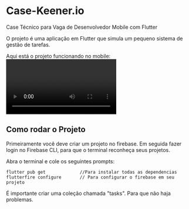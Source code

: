 # Case-Keener.io

Case Técnico para Vaga de Desenvolvedor Mobile com Flutter

O projeto é uma aplicação em Flutter que simula um pequeno sistema de gestão de tarefas.

Aqui está o projeto funcionando no mobile:
<video controls src="Screen_Recording_20241103_204609_1.mp4" title="Title"></video>

## Como rodar o Projeto

Primeiramente você deve criar um projeto no firebase. Em seguida fazer login no Firebase CLI, para que o terminal reconheça seus projetos.

Abra o terminal e cole os seguintes prompts:

```
flutter pub get             //Para instalar todas as dependencias
flutterfire configure       // Para configurar o firebase em seu projeto
```

É importante criar uma coleção chamada "tasks". Para que não haja problemas.
